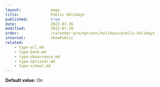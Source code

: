```yaml
---
layout:             page
title:              Public Holidays
published:          true
date:               2022-07-26
modified:           2022-07-26
order:              /calendar-pro/options/holidays/public-holidays
internal:           showPublic
related:
    - type-all.md
    - type-bank.md
    - type-observance.md
    - type-optional.md
    - type-school.md
---
```

**Default value:** On
